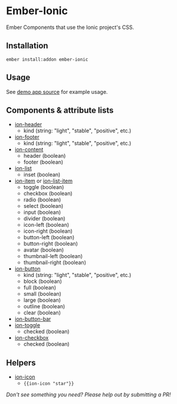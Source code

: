 # Ember-Ionic

Ember Components that use the Ionic project's CSS.

## Installation

`ember install:addon ember-ionic`

## Usage

See [demo app source](https://github.com/ebryn/ember-ionic/blob/master/tests/dummy/app/templates/application.hbs) for example usage.

## Components & attribute lists

* [ion-header](http://ionicframework.com/docs/components/#header)
  * kind (string: "light", "stable", "positive", etc.)
* [ion-footer](http://ionicframework.com/docs/components/#footer)
  * kind (string: "light", "stable", "positive", etc.)
* [ion-content](http://ionicframework.com/docs/components/#content)
  * header (boolean)
  * footer (boolean)
* [ion-list](http://ionicframework.com/docs/components/#list)
  * inset (boolean)
* [ion-item](http://ionicframework.com/docs/components/#list) or [ion-list-item](http://ionicframework.com/docs/components/#list)
  * toggle (boolean)
  * checkbox (boolean)
  * radio (boolean)
  * select (boolean)
  * input (boolean)
  * divider (boolean)
  * icon-left (boolean)
  * icon-right (boolean)
  * button-left (boolean)
  * button-right (boolean)
  * avatar (boolean)
  * thumbnail-left (boolean)
  * thumbnail-right (boolean)
* [ion-button](http://ionicframework.com/docs/components/#buttons)
  * kind (string: "light", "stable", "positive", etc.)
  * block (boolean)
  * full (boolean)
  * small (boolean)
  * large (boolean)
  * outline (boolean)
  * clear (boolean)
* [ion-button-bar](http://ionicframework.com/docs/components/#button-bar)
* [ion-toggle](http://ionicframework.com/docs/components/#toggle)
  * checked (boolean)
* [ion-checkbox](http://ionicframework.com/docs/components/#checkbox)
  * checked (boolean)

## Helpers

* [ion-icon](http://ionicframework.com/docs/components/#icons)
  * `{{ion-icon "star"}}`

_Don't see something you need? Please help out by submitting a PR!_
